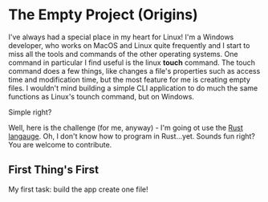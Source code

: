 # The Empty Project (Origins)
I've always had a special place in my heart for Linux!  I'm a Windows developer, who works on MacOS and Linux quite frequently and 
I start to miss all the tools and commands of the other operating systems.  One command in particular I find useful is the linux **touch** command.
The touch command does a few things, like changes a file's properties such as access time and modification time, but the most feature for me is creating empty files. 
I wouldn't mind building a simple CLI application to do much the same functions as Linux's tounch command, but on Windows.

Simple right?

Well, here is the challenge (for me, anyway) - I'm going ot use the [Rust langauge](https://www.rust-lang.org/). 
Oh, I don't know how to program in Rust...yet.  Sounds fun right?  You are welcome to contribute.

## First Thing's First
My first task: build the app create one file!
